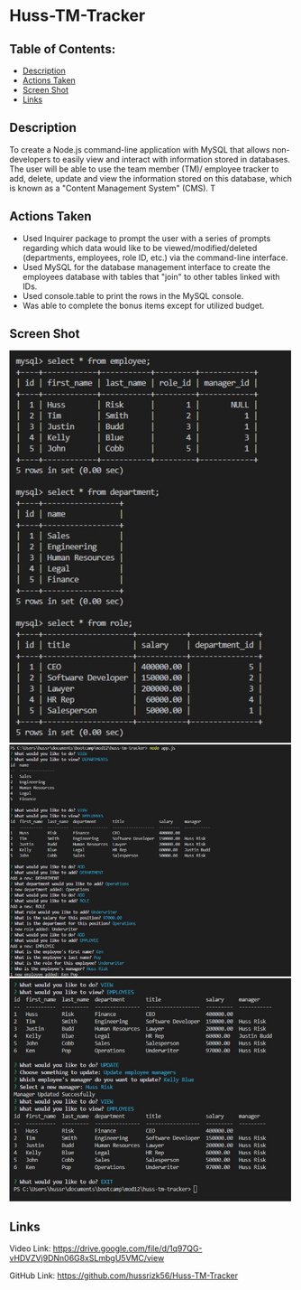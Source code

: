 # Huss-TM-Tracker


## Table of Contents: 
* [Description](#Description)
* [Actions Taken](#Actions)
* [Screen Shot](#Screen)
* [Links](#Links)

## Description
To create a Node.js command-line application with MySQL that allows non-developers to easily view and interact with information stored in databases. The user will be able to use the team member (TM)/ employee tracker to add, delete, update and view the information stored on this database, which is known as a "Content Management System" (CMS). T

## Actions Taken
* Used Inquirer package to prompt the user with a series of prompts regarding which data would like to be viewed/modified/deleted (departments, employees, role ID, etc.) via the command-line interface. 
* Used MySQL for the database management interface to create the employees database with tables that "join" to other tables linked with IDs. 
* Used console.table to print the rows in the MySQL console.  
* Was able to complete the bonus items except for utilized budget. 

## Screen Shot

<img src="screenshot1.jpg" width="500px"/> 
<img src="screenshot2.jpg" width="500px"/> 
<img src="screenshot3.jpg" width="500px"/> 
 
## Links

Video Link: https://drive.google.com/file/d/1q97QG-vHDVZVj9DNn06G8xSLmbgU5VMC/view

GitHub Link: https://github.com/hussrizk56/Huss-TM-Tracker
